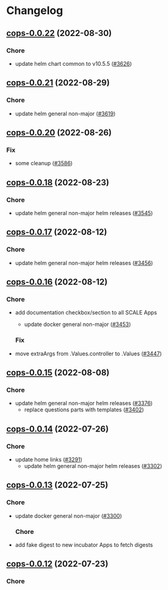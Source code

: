 # Changelog



## [cops-0.0.22](https://github.com/truecharts/charts/compare/cops-0.0.21...cops-0.0.22) (2022-08-30)

### Chore

- update helm chart common to v10.5.5 ([#3626](https://github.com/truecharts/charts/issues/3626))




## [cops-0.0.21](https://github.com/truecharts/charts/compare/cops-0.0.20...cops-0.0.21) (2022-08-29)

### Chore

- update helm general non-major ([#3619](https://github.com/truecharts/charts/issues/3619))




## [cops-0.0.20](https://github.com/truecharts/charts/compare/cops-0.0.18...cops-0.0.20) (2022-08-26)

### Fix

- some cleanup ([#3586](https://github.com/truecharts/charts/issues/3586))




## [cops-0.0.18](https://github.com/truecharts/charts/compare/cops-0.0.17...cops-0.0.18) (2022-08-23)

### Chore

- update helm general non-major helm releases ([#3545](https://github.com/truecharts/charts/issues/3545))




## [cops-0.0.17](https://github.com/truecharts/charts/compare/cops-0.0.16...cops-0.0.17) (2022-08-12)

### Chore

- update helm general non-major helm releases ([#3456](https://github.com/truecharts/charts/issues/3456))




## [cops-0.0.16](https://github.com/truecharts/charts/compare/cops-0.0.15...cops-0.0.16) (2022-08-12)

### Chore

- add documentation checkbox/section to all SCALE Apps
  - update docker general non-major ([#3453](https://github.com/truecharts/charts/issues/3453))

  ### Fix

- move extraArgs from .Values.controller to .Values ([#3447](https://github.com/truecharts/charts/issues/3447))




## [cops-0.0.15](https://github.com/truecharts/charts/compare/cops-0.0.14...cops-0.0.15) (2022-08-08)

### Chore

- update helm general non-major helm releases ([#3376](https://github.com/truecharts/charts/issues/3376))
  - replace questions parts with templates ([#3402](https://github.com/truecharts/charts/issues/3402))




## [cops-0.0.14](https://github.com/truecharts/apps/compare/cops-0.0.13...cops-0.0.14) (2022-07-26)

### Chore

- update home links ([#3291](https://github.com/truecharts/apps/issues/3291))
  - update helm general non-major helm releases ([#3302](https://github.com/truecharts/apps/issues/3302))




## [cops-0.0.13](https://github.com/truecharts/apps/compare/cops-0.0.12...cops-0.0.13) (2022-07-25)

### Chore

- update docker general non-major ([#3300](https://github.com/truecharts/apps/issues/3300))

  ### Chore

- add fake digest to new incubator Apps to fetch digests




## [cops-0.0.12](https://github.com/truecharts/apps/compare/cops-0.0.11...cops-0.0.12) (2022-07-23)

### Chore
